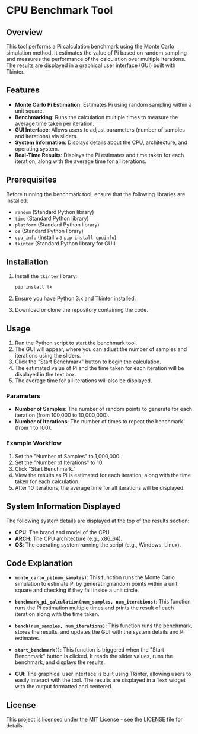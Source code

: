 # CPU Benchmark Tool

## Overview

This tool performs a Pi calculation benchmark using the Monte Carlo simulation method. It estimates the value of Pi based on random sampling and measures the performance of the calculation over multiple iterations. The results are displayed in a graphical user interface (GUI) built with Tkinter.

## Features

- **Monte Carlo Pi Estimation**: Estimates Pi using random sampling within a unit square.
- **Benchmarking**: Runs the calculation multiple times to measure the average time taken per iteration.
- **GUI Interface**: Allows users to adjust parameters (number of samples and iterations) via sliders.
- **System Information**: Displays details about the CPU, architecture, and operating system.
- **Real-Time Results**: Displays the Pi estimates and time taken for each iteration, along with the average time for all iterations.

## Prerequisites

Before running the benchmark tool, ensure that the following libraries are installed:

- `random` (Standard Python library)
- `time` (Standard Python library)
- `platform` (Standard Python library)
- `os` (Standard Python library)
- `cpu_info` (Install via `pip install cpuinfo`)
- `tkinter` (Standard Python library for GUI)

## Installation

1. Install the `tkinter` library:

    ```bash
    pip install tk
    ```

2. Ensure you have Python 3.x and Tkinter installed.

3. Download or clone the repository containing the code.

## Usage

1. Run the Python script to start the benchmark tool.
2. The GUI will appear, where you can adjust the number of samples and iterations using the sliders.
3. Click the "Start Benchmark" button to begin the calculation.
4. The estimated value of Pi and the time taken for each iteration will be displayed in the text box.
5. The average time for all iterations will also be displayed.

### Parameters

- **Number of Samples**: The number of random points to generate for each iteration (from 100,000 to 10,000,000).
- **Number of Iterations**: The number of times to repeat the benchmark (from 1 to 100).

### Example Workflow

1. Set the "Number of Samples" to 1,000,000.
2. Set the "Number of Iterations" to 10.
3. Click "Start Benchmark."
4. View the results as Pi is estimated for each iteration, along with the time taken for each calculation.
5. After 10 iterations, the average time for all iterations will be displayed.

## System Information Displayed

The following system details are displayed at the top of the results section:

- **CPU**: The brand and model of the CPU.
- **ARCH**: The CPU architecture (e.g., x86_64).
- **OS**: The operating system running the script (e.g., Windows, Linux).

## Code Explanation

- **`monte_carlo_pi(num_samples)`**: This function runs the Monte Carlo simulation to estimate Pi by generating random points within a unit square and checking if they fall inside a unit circle.
  
- **`benchmark_pi_calculation(num_samples, num_iterations)`**: This function runs the Pi estimation multiple times and prints the result of each iteration along with the time taken.
  
- **`bench(num_samples, num_iterations)`**: This function runs the benchmark, stores the results, and updates the GUI with the system details and Pi estimates.

- **`start_benchmark()`**: This function is triggered when the "Start Benchmark" button is clicked. It reads the slider values, runs the benchmark, and displays the results.

- **GUI**: The graphical user interface is built using Tkinter, allowing users to easily interact with the tool. The results are displayed in a `Text` widget with the output formatted and centered.

## License

This project is licensed under the MIT License - see the [LICENSE](LICENSE) file for details.
